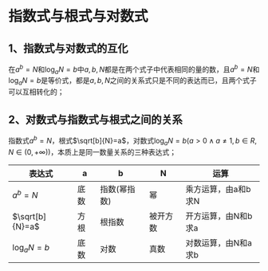 # 指数式与根式与对数式

## 1、指数式与对数式的互化
在$a^{b}=N$和$\log_{a}{N}=b$中$a,b,N$都是在两个式子中代表相同的量的数，且$a^{b}=N$和$\log_{a}{N}=b$是等价式，都是$a,b,N$之间的关系式只是不同的表达而已，且两个式子可以互相转化的；

## 2、对数式与指数式与根式之间的关系
指数式$a^{b}=N$，根式$\sqrt[b]{N}=a$，对数式$\log_{a}{N}=b(a>0\land a\ne1,b\in R,N\in(0,+\infty))$，本质上是同一数量关系的三种表达式；

| 表达式 | a | b | N | 运算 |
|---|---|---|---|---|
| $a^{b}=N$ | 底数 | 指数(幂指数) | 幂 | 乘方运算，由a和b求N |
| $\sqrt[b]{N}=a$ | 方根 | 根指数 | 被开方数 | 开方运算，由N和b求a |
| $\log_{a}{N}=b$ | 底数 | 对数 | 真数 | 对数运算，由N和a求b |
